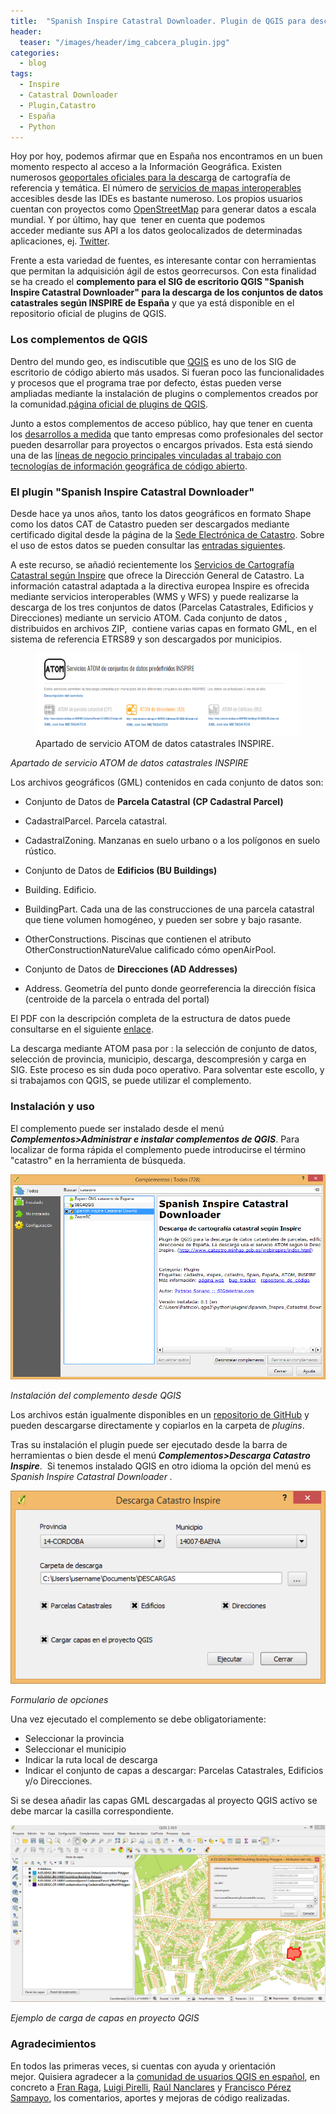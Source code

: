 ```yaml
---
title:  "Spanish Inspire Catastral Downloader. Plugin de QGIS para descarga de datos catastrales INSPIRE"
header:
  teaser: "/images/header/img_cabcera_plugin.jpg"
categories: 
  - blog
tags:
  - Inspire
  - Catastral Downloader
  - Plugin,Catastro
  - España
  - Python
---
```


Hoy por hoy, podemos afirmar que en España nos encontramos en un buen momento respecto al acceso a la Información Geográfica. Existen numerosos [geoportales oficiales para la descarga](http://www.idee.es/web/guest/centros-de-descarga) de cartografía de referencia y temática. El número de [servicios de mapas interoperables](http://www.idee.es/web/guest/directorio-de-servicios) accesibles desde las IDEs es bastante numeroso. Los propios usuarios cuentan con proyectos como [OpenStreetMap](https://www.openstreetmap.org/) para generar datos a escala mundial. Y por último, hay que  tener en cuenta que podemos acceder mediante sus API a los datos geolocalizados de determinadas aplicaciones, ej. [Twitter](https://dev.twitter.com/rest/reference/get/geo/search).

Frente a esta variedad de fuentes, es interesante contar con herramientas que permitan la adquisición ágil de estos georrecursos. Con esta finalidad se ha creado el **complemento para el SIG de escritorio QGIS "****Spanish Inspire Catastral Downloader****" para la descarga de los conjuntos de datos catastrales según INSPIRE de España** y que ya está disponible en el repositorio oficial de plugins de QGIS.

### Los complementos de QGIS

Dentro del mundo geo, es indiscutible que [QGIS](http://www.qgis.org/es/site/) es uno de los SIG de escritorio de código abierto más usados. Si fueran poco las funcionalidades y procesos que el programa trae por defecto, éstas pueden verse ampliadas mediante la instalación de plugins o complementos creados por la comunidad.[página oficial de plugins de QGIS](https://plugins.qgis.org/plugins/).

Junto a estos complementos de acceso público, hay que tener en cuenta los <span style="text-decoration: underline;">desarrollos a medida</span> que tanto empresas como profesionales del sector pueden desarrollar para proyectos o encargos privados. Esta está siendo una de las <span style="text-decoration: underline;">líneas de negocio principales vinculadas al trabajo con tecnologías de información geográfica de código abierto</span>.

### El plugin "Spanish Inspire Catastral Downloader"

Desde hace ya unos años, tanto los datos geográficos en formato Shape como los datos CAT de Catastro pueden ser descargados mediante certificado digital desde la página de la [Sede Electrónica de Catastro](https://www.sedecatastro.gob.es/OVCFrames.aspx?TIPO=TIT&a=masiv). Sobre el uso de estos datos se pueden consultar las [entradas siguientes](2016/uso-de-la-informacion-catastral-para-estudios-urbanos/itemlist/tag/catastro).

A este recurso, se añadió recientemente los [Servicios de Cartografía Catastral según Inspire](http://www.catastro.minhap.es/webinspire/index.html) que ofrece la Dirección General de Catastro. La información catastral adaptada a la directiva europea Inspire es ofrecida mediante servicios interoperables (WMS y WFS) y puede realizarse la descarga de los tres conjuntos de datos (Parcelas Catastrales, Edificios y Direcciones) mediante un servicio ATOM. Cada conjunto de datos , distribuidos en archivos ZIP,  contiene varias capas en formato GML, en el sistema de referencia ETRS89 y son descargados por municipios.

<!-- ![Apartado de servicio ATOM de datos catastrales INSPIRE](/images/blog/201707_plugin/atom.PNG) -->

<figure>
  <img src="/images/blog/201707_plugin/atom.PNG" alt="Apartado de servicio ATOM de datos catastrales INSPIRE">
  <figcaption>Apartado de servicio ATOM de datos catastrales INSPIRE.</figcaption>
</figure>

_Apartado de servicio ATOM de datos catastrales INSPIRE_

Los archivos geográficos (GML) contenidos en cada conjunto de datos son:

*   Conjunto de Datos de **Parcela Catastral** **(CP Cadastral Parcel)**

*   CadastralParcel. Parcela catastral.
*   CadastralZoning. Manzanas en suelo urbano o a los polígonos en suelo rústico.

*   Conjunto de Datos de **Edificios (BU Buildings)**

*   Building. Edificio.
*   BuildingPart. Cada una de las construcciones de una parcela catastral que tiene volumen homogéneo, y pueden ser sobre y bajo rasante.
*   OtherConstructions. Piscinas que contienen el atributo OtherConstructionNatureValue calificado cómo openAirPool.

*   Conjunto de Datos de **Direcciones (AD Addresses)**

*   Address. Geometría del punto donde georreferencia la dirección física (centroide de la parcela o entrada del portal)

El PDF con la descripción completa de la estructura de datos puede consultarse en el siguiente [enlace](http://www.catastro.minhap.es/webinspire/documentos/Conjuntos%20de%20datos.pdf).

La descarga mediante ATOM pasa por : la selección de conjunto de datos, selección de provincia, municipio, descarga, descompresión y carga en SIG. Este proceso es sin duda poco operativo. Para solventar este escollo, y si trabajamos con QGIS, se puede utilizar el complemento.

### Instalación y uso

El complemento puede ser instalado desde el menú **_Complementos>Administrar e instalar complementos de QGIS_**. Para localizar de forma rápida el complemento puede introducirse el término "catastro" en la herramienta de búsqueda.

![Búsqueda del complemento en QGIS](/images/blog/201707_plugin/search.PNG "Búsqueda del complemento en QGIS")

_Instalación del complemento desde QGIS_

Los archivos están igualmente disponibles en un [repositorio de GitHub](https://github.com/sigdeletras/Spanish_Inspire_Catastral_Downloader) y pueden descargarse directamente y copiarlos en la carpeta de _plugins_.

Tras su instalación el plugin puede ser ejecutado desde la barra de herramientas o bien desde el menú **_Complementos>Descarga Catastro_** _**Inspire**_.  Si tenemos instalado QGIS en otro idioma la opción del menú es _Spanish Inspire Catastral Downloader ._

![Formulario de opciones del complemento](/images/blog/201707_plugin/ui.PNG)

_Formulario de opciones_

Una vez ejecutado el complemento se debe obligatoriamente:

*   Seleccionar la provincia
*   Seleccionar el municipio
*   Indicar la ruta local de descarga
*   Indicar el conjunto de capas a descargar: Parcelas Catastrales, Edificios y/o Direcciones.

Si se desea añadir las capas GML descargadas al proyecto QGIS activo se debe marcar la casilla correspondiente.

![Carga de capas en proyecto QGIS](/images/blog/201707_plugin/cadastral_layers.PNG)

_Ejemplo de carga de capas en proyecto QGIS_

### Agradecimientos

En todos las primeras veces, si cuentas con ayuda y orientación mejor. Quisiera agradecer a la [comunidad de usuarios QGIS en español](http://osgeo-org.1560.x6.nabble.com/QGIS-es-f5092059.html), en concreto a [Fran Raga](https://all4gis.github.io/), [Luigi Pirelli](https://www.linkedin.com/in/luigipirelli/?locale=es_ES), [Raúl Nanclares](https://www.linkedin.com/in/raulnanclares/) y [Francisco Pérez Sampayo](https://www.linkedin.com/in/francisco-p%25C3%25A9rez-sampayo-ba305037/), los comentarios, aportes y mejoras de código realizadas.
